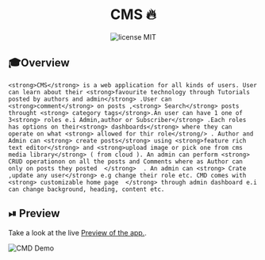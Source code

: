 <div align="center">
    <h1>CMS 🔥</h1>
</div>
<div align="center">
	<img src="https://img.shields.io/badge/License-MIT-%230F2A5F" alt="license MIT">
</div>

## 🎓Overview

<div>

	<strong>CMS</strong> is a web application for all kinds of users. User can learn about their <strong>favourite technology through Tutorials posted by authors and admin</strong> .User can <strong>comment</strong> on posts ,<strong> Search</strong> posts throught <strong> category tags</strong>.An user can have 1 one of 3<strong> roles e.i Admin,author or Subscriber</strong> .Each roles has options on their<strong> dashboards</strong> where they can operate on what <strong> allowed for thir role</strong/> . Author and Admin can <strong> create posts</strong> using <strong>feature rich text editor</strong> and <strong>upload image or pick one from cms media library</strong> ( from cloud ). An admin can perform <strong> CRUD operationon on all the posts and Comments where as Author can only on posts they posted  </strong>  . An admin can <strong> Crate ,update any user</strong> e.g change their role etc. CMD comes with <strong> customizable home page  </strong> through admin dashboard e.i can change background, heading, content etc. 

</div>

## ⏯ Preview

Take a look at the live <a href="https://client-pi-sandy.vercel.app/" target="_blank">Preview of the app.</a>.

![CMD Demo](https://user-images.githubusercontent.com/46846821/113098567-12f45080-9212-11eb-84f4-a4e9092453e1.gif)



